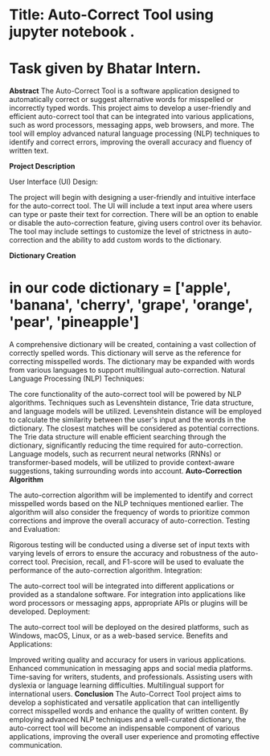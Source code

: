 

# Title: Auto-Correct Tool using jupyter notebook .
# Task given by Bhatar Intern.

**Abstract**
The Auto-Correct Tool is a software application designed to automatically correct or suggest alternative words for misspelled or incorrectly typed words. This project aims to develop a user-friendly and efficient auto-correct tool that can be integrated into various applications, such as word processors, messaging apps, web browsers, and more. The tool will employ advanced natural language processing (NLP) techniques to identify and correct errors, improving the overall accuracy and fluency of written text.

**Project Description**

User Interface (UI) Design:

The project will begin with designing a user-friendly and intuitive interface for the auto-correct tool. The UI will include a text input area where users can type or paste their text for correction.
There will be an option to enable or disable the auto-correction feature, giving users control over its behavior.
The tool may include settings to customize the level of strictness in auto-correction and the ability to add custom words to the dictionary.

**Dictionary Creation**
# in our code dictionary = ['apple', 'banana', 'cherry', 'grape', 'orange', 'pear', 'pineapple']
A comprehensive dictionary will be created, containing a vast collection of correctly spelled words. This dictionary will serve as the reference for correcting misspelled words.
The dictionary may be expanded with words from various languages to support multilingual auto-correction.
Natural Language Processing (NLP) Techniques:

The core functionality of the auto-correct tool will be powered by NLP algorithms. Techniques such as Levenshtein distance, Trie data structure, and language models will be utilized.
Levenshtein distance will be employed to calculate the similarity between the user's input and the words in the dictionary. The closest matches will be considered as potential corrections.
The Trie data structure will enable efficient searching through the dictionary, significantly reducing the time required for auto-correction.
Language models, such as recurrent neural networks (RNNs) or transformer-based models, will be utilized to provide context-aware suggestions, taking surrounding words into account.
**Auto-Correction Algorithm**

The auto-correction algorithm will be implemented to identify and correct misspelled words based on the NLP techniques mentioned earlier.
The algorithm will also consider the frequency of words to prioritize common corrections and improve the overall accuracy of auto-correction.
Testing and Evaluation:

Rigorous testing will be conducted using a diverse set of input texts with varying levels of errors to ensure the accuracy and robustness of the auto-correct tool.
Precision, recall, and F1-score will be used to evaluate the performance of the auto-correction algorithm.
Integration:

The auto-correct tool will be integrated into different applications or provided as a standalone software.
For integration into applications like word processors or messaging apps, appropriate APIs or plugins will be developed.
Deployment:

The auto-correct tool will be deployed on the desired platforms, such as Windows, macOS, Linux, or as a web-based service.
Benefits and Applications:

Improved writing quality and accuracy for users in various applications.
Enhanced communication in messaging apps and social media platforms.
Time-saving for writers, students, and professionals.
Assisting users with dyslexia or language learning difficulties.
Multilingual support for international users.
**Conclusion**
The Auto-Correct Tool project aims to develop a sophisticated and versatile application that can intelligently correct misspelled words and enhance the quality of written content. By employing advanced NLP techniques and a well-curated dictionary, the auto-correct tool will become an indispensable component of various applications, improving the overall user experience and promoting effective communication.
